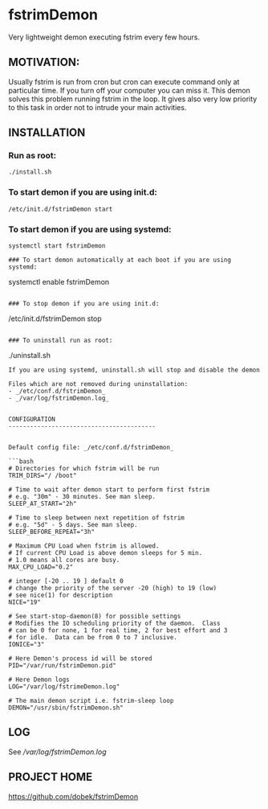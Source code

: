 fstrimDemon
===========

Very lightweight demon executing fstrim every few hours.


MOTIVATION:
-----------------------------------------

Usually fstrim is run from cron but cron can execute command only at particular time. If you turn off your computer you can miss it. This demon solves this problem running fstrim in the loop. It gives also very low priority to this task in order not to intrude your main activities.


INSTALLATION
-----------------------------------------

### Run as root:
```
./install.sh
```

### To start demon if you are using init.d:
```
/etc/init.d/fstrimDemon start
```

### To start demon if you are using systemd:
```
systemctl start fstrimDemon

### To start demon automatically at each boot if you are using systemd:
```
systemctl enable fstrimDemon
```

### To stop demon if you are using init.d:
```
/etc/init.d/fstrimDemon stop
```

### To uninstall run as root:
```
./uninstall.sh
```
If you are using systemd, uninstall.sh will stop and disable the demon

Files which are not removed during uninstallation:
- _/etc/conf.d/fstrimDemon_
- _/var/log/fstrimDemon.log_


CONFIGURATION
-----------------------------------------


Default config file: _/etc/conf.d/fstrimDemon_

```bash
# Directories for which fstrim will be run
TRIM_DIRS="/ /boot"

# Time to wait after demon start to perform first fstrim
# e.g. "30m" - 30 minutes. See man sleep.
SLEEP_AT_START="2h"

# Time to sleep between next repetition of fstrim
# e.g. "5d" - 5 days. See man sleep.
SLEEP_BEFORE_REPEAT="3h"

# Maximum CPU Load when fstrim is allowed.
# If current CPU Load is above demon sleeps for 5 min.
# 1.0 means all cores are busy.
MAX_CPU_LOAD="0.2"

# integer [-20 .. 19 ] default 0
# change the priority of the server -20 (high) to 19 (low)
# see nice(1) for description
NICE="19"

# See start-stop-daemon(8) for possible settings
# Modifies the IO scheduling priority of the daemon.  Class
# can be 0 for none, 1 for real time, 2 for best effort and 3
# for idle.  Data can be from 0 to 7 inclusive.
IONICE="3"

# Here Demon's process id will be stored
PID="/var/run/fstrimDemon.pid"

# Here Demon logs
LOG="/var/log/fstrimeDemon.log"

# The main demon script i.e. fstrim-sleep loop
DEMON="/usr/sbin/fstrimDemon.sh"
```

LOG
-----------------------------------------

See _/var/log/fstrimDemon.log_


PROJECT HOME
-----------------------------------------

https://github.com/dobek/fstrimDemon
